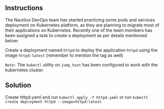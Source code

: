 ## Instructions

The Nautilus DevOps team has started practicing some pods and services deployment on Kubernetes platform, as they are planning to migrate most of their applications on Kubernetes. Recently one of the team members has been assigned a task to create a deployment as per details mentioned below:

Create a deployment named `httpd` to deploy the application `httpd` using the image `httpd:latest` (remember to mention the tag as well)

`Note:` The `kubectl` utility on `jump_host` has been configured to work with the kubernetes cluster.

## Solution

Create httpd.yaml and run `kubectl apply -f httpd.yaml`
or
run `kubectl create deployment httpd --image=httpd:latest`
